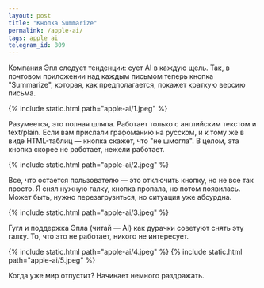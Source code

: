 ```yaml
---
layout: post
title: "Кнопка Summarize"
permalink: /apple-ai/
tags: apple ai
telegram_id: 809
---
```


Компания Эпл следует тенденции: сует AI в каждую щель. Так, в почтовом
приложении над каждым письмом теперь кнопка "Summarize", которая, как
предполагается, покажет краткую версию письма.

{% include static.html path="apple-ai/1.jpeg" %}

Разумеется, это полная шляпа. Работает только с английским текстом и
text/plain. Если вам прислали графоманию на русском, и к тому же в виде
HTML-таблиц — кнопка скажет, что "не шмогла". В целом, эта кнопка скорее не
работает, нежели работает.

{% include static.html path="apple-ai/2.jpeg" %}

Все, что остается пользователю — это отключить кнопку, но не все так просто. Я
снял нужную галку, кнопка пропала, но потом появилась. Может быть, нужно
перезагрузиться, но ситуация уже абсурдна.

{% include static.html path="apple-ai/3.jpeg" %}

Гугл и поддержка Эпла (читай — AI) как дурачки советуют снять эту галку. То, что
это не работает, никого не интересует.

{% include static.html path="apple-ai/4.jpeg" %}
{% include static.html path="apple-ai/5.jpeg" %}

Когда уже мир отпустит? Начинает немного раздражать.
